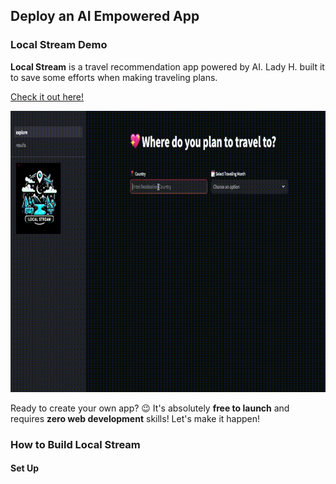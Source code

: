 ## Deploy an AI Empowered App

### Local Stream Demo

<b>Local Stream</b> is a travel recommendation app powered by AI. Lady H. built it to save some efforts when making traveling plans. 

[Check it out here!][1]

<p align="center">
<img src="https://github.com/lady-h-world/My_Garden/blob/main/images/Secret_Guest_images/local_stream_app_v3.gif" width="800" height="450" />
</p>

Ready to create your own app? 😉 It's absolutely <b>free to launch</b> and requires <b>zero web development</b> skills! Let's make it happen!


### How to Build Local Stream
#### Set Up

[1]:https://localstream.streamlit.app/